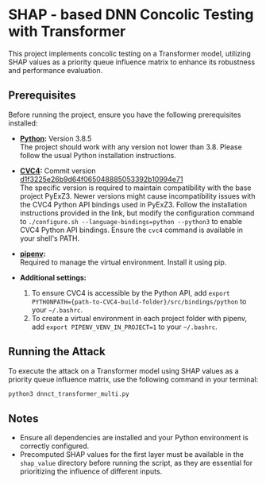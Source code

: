 # SHAP - based DNN Concolic Testing with Transformer

This project implements concolic testing on a Transformer model, utilizing SHAP values as a priority queue influence matrix to enhance its robustness and performance evaluation.

## Prerequisites

Before running the project, ensure you have the following prerequisites installed:

- **[Python](https://www.python.org/downloads/):** Version 3.8.5  
  The project should work with any version not lower than 3.8. Please follow the usual Python installation instructions.

- **[CVC4](https://github.com/CVC4/CVC4):** Commit version [d1f3225e26b9d64f065048885053392b10994e71](https://github.com/cvc5/cvc5/blob/d1f3225e26b9d64f065048885053392b10994e71/INSTALL.md)  
  The specific version is required to maintain compatibility with the base project PyExZ3. Newer versions might cause incompatibility issues with the CVC4 Python API bindings used in PyExZ3. Follow the installation instructions provided in the link, but modify the configuration command to `./configure.sh --language-bindings=python --python3` to enable CVC4 Python API bindings. Ensure the `cvc4` command is available in your shell's PATH.

- **[pipenv](https://pypi.org/project/pipenv/):**  
  Required to manage the virtual environment. Install it using pip.

- **Additional settings:**  
  1. To ensure CVC4 is accessible by the Python API, add `export PYTHONPATH={path-to-CVC4-build-folder}/src/bindings/python` to your `~/.bashrc`.
  2. To create a virtual environment in each project folder with pipenv, add `export PIPENV_VENV_IN_PROJECT=1` to your `~/.bashrc`.

## Running the Attack

To execute the attack on a Transformer model using SHAP values as a priority queue influence matrix, use the following command in your terminal:

```bash
python3 dnnct_transformer_multi.py
```

## Notes

- Ensure all dependencies are installed and your Python environment is correctly configured.
- Precomputed SHAP values for the first layer must be available in the `shap_value` directory before running the script, as they are essential for prioritizing the influence of different inputs.

